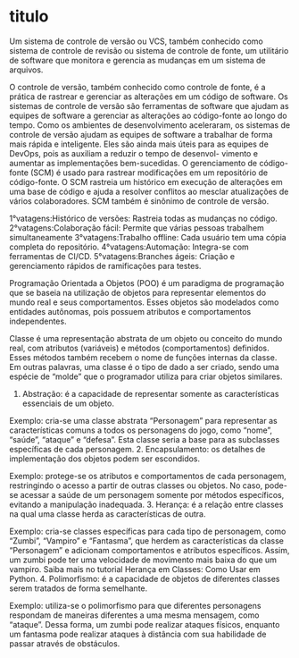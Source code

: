# titulo
Um sistema de controle de versão ou VCS, também conhecido como sistema de controle de revisão ou sistema
 de controle de fonte, um utilitário de software que monitora e gerencia as mudanças em um sistema de arquivos.

O controle de versão, também conhecido como controle de fonte, é a prática de rastrear e gerenciar as alterações
 em um código de software. Os sistemas de controle de versão são ferramentas de software que ajudam as equipes
 de software a gerenciar as alterações ao código-fonte ao longo do tempo. Como os ambientes de desenvolvimento
 aceleraram, os sistemas de controle de versão ajudam as equipes de software a trabalhar de forma mais rápida e
 inteligente. Eles são ainda mais úteis para as equipes de DevOps, pois as auxiliam a reduzir o tempo de desenvol-
 vimento e aumentar as implementações bem-sucedidas.
O gerenciamento de código-fonte (SCM) é usado para rastrear modificações em um repositório de código-fonte.
 O SCM rastreia um histórico em execução de alterações em uma base de código e ajuda a resolver conflitos
 ao mesclar atualizações de vários colaboradores. SCM também é sinônimo de controle de versão.

 1°vatagens:Histórico de versões: Rastreia todas as mudanças no código.
 2°vatagens:Colaboração fácil: Permite que várias pessoas trabalhem simultaneamente
 3°vatagens:Trabalho offline: Cada usuário tem uma cópia completa do repositório.
 4°vatagens:Automação: Integra-se com ferramentas de CI/CD.
 5°vatagens:Branches ágeis: Criação e gerenciamento rápidos de ramificações para testes.

 Programação Orientada a Objetos (POO) é um paradigma de programação que se baseia na utilização de objetos para representar elementos do mundo real e seus comportamentos.
Esses objetos são modelados como entidades autônomas, pois possuem atributos e comportamentos independentes.

Classe é uma representação abstrata de um objeto ou conceito do mundo real, com atributos (variáveis) e métodos (comportamentos) definidos. Esses métodos também recebem o nome de funções internas da classe.
 Em outras palavras, uma classe é o tipo de dado a ser criado, sendo uma espécie de “molde” que o programador utiliza para criar objetos similares.

1. Abstração: é a capacidade de representar somente as características essenciais de um objeto.

Exemplo: cria-se uma classe abstrata “Personagem” para representar as características comuns a todos os personagens do jogo, como “nome”, “saúde”, “ataque” e “defesa”. Esta classe seria a base para as subclasses específicas de cada personagem.
2. Encapsulamento: os detalhes de implementação dos objetos podem ser escondidos.

Exemplo: protege-se os atributos e comportamentos de cada personagem, restringindo o acesso a partir de outras classes ou objetos. No caso, pode-se acessar a saúde de um personagem somente por métodos específicos, evitando a manipulação inadequada.
3. Herança: é a relação entre classes na qual uma classe herda as características de outra.

Exemplo: cria-se classes específicas para cada tipo de personagem, como “Zumbi”, “Vampiro” e “Fantasma”, que herdem as características da classe “Personagem” e adicionam comportamentos e atributos específicos. Assim, um zumbi pode ter uma velocidade de movimento mais baixa do que um vampiro. Saiba mais no tutorial Herança em Classes: Como Usar em Python.
4. Polimorfismo: é a capacidade de objetos de diferentes classes serem tratados de forma semelhante.

Exemplo: utiliza-se o polimorfismo para que diferentes personagens respondam de maneiras diferentes a uma mesma mensagem, como “ataque”. Dessa forma, um zumbi pode realizar ataques físicos, enquanto um fantasma pode realizar ataques à distância com sua habilidade de passar através de obstáculos.